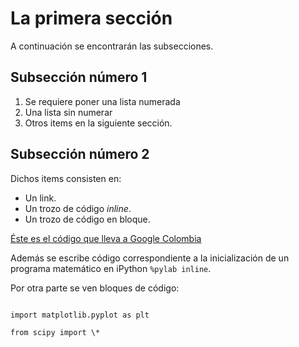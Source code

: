 # La primera sección
A continuación se encontrarán las subsecciones.
## Subsección número 1
1. Se requiere poner una lista numerada
2. Una lista sin numerar
3. Otros items en la siguiente sección.


## Subsección número 2
Dichos items consisten en:
+ Un link.
+ Un trozo de código *inline*.
+ Un trozo de código en bloque.

[Éste es el código que lleva a Google Colombia](http://www.google.com.co)

Además se escribe código correspondiente a la inicialización de un programa matemático en iPython `%pylab inline`.

Por otra parte se ven bloques de código:


```import numpy as np

import matplotlib.pyplot as plt

from scipy import \*
```
